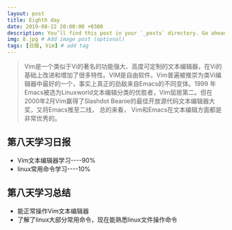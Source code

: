 ```yaml
---
layout: post
title: Eighth day
date: 2019-08-22 20:00:00 +0300
description: You’ll find this post in your `_posts` directory. Go ahead and edit it and re-build the site to see your changes. # Add post description (optional)
img: 8.jpg # Add image post (optional)
tags: [日报, Vim] # add tag
---
```


>Vim是一个类似于Vi的著名的功能强大、高度可定制的文本编辑器，在Vi的基础上改进和增加了很多特性。VIM是自由软件。Vim普遍被推崇为类Vi编辑器中最好的一个，事实上真正的劲敌来自Emacs的不同变体。1999 年Emacs被选为Linuxworld文本编辑分类的优胜者，Vim屈居第二。但在2000年2月Vim赢得了Slashdot Beanie的最佳开放源代码文本编辑器大奖，又将Emacs推至二线， 总的来看， Vim和Emacs在文本编辑方面都是非常优秀的。

## 第八天学习日报

* Vim文本编辑器学习----90%
* linux常用命令学习----10%

## 第八天学习总结

* 能正常操作Vim文本编辑器
* 了解了linux大部分常用命令，现在能熟悉linux文件操作命令
